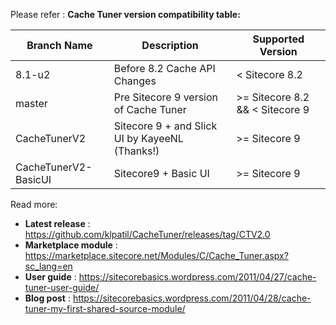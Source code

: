 Please refer  : **Cache Tuner version compatibility table:**

| Branch Name | Description  | Supported Version |
|--|--|--|
| 8.1-u2| Before 8.2 Cache API Changes| < Sitecore 8.2 |
| master | Pre Sitecore 9 version of Cache Tuner | >= Sitecore 8.2 && < Sitecore 9 |
| CacheTunerV2| Sitecore 9 + and Slick UI by KayeeNL (Thanks!)| >= Sitecore 9 |
| CacheTunerV2-BasicUI| Sitecore9 + Basic UI| >= Sitecore 9 |

Read more:

 - **Latest release** :  https://github.com/klpatil/CacheTuner/releases/tag/CTV2.0
 - **Marketplace module** : https://marketplace.sitecore.net/Modules/C/Cache_Tuner.aspx?sc_lang=en
 - **User guide** : https://sitecorebasics.wordpress.com/2011/04/27/cache-tuner-user-guide/
 - **Blog post** : https://sitecorebasics.wordpress.com/2011/04/28/cache-tuner-my-first-shared-source-module/


